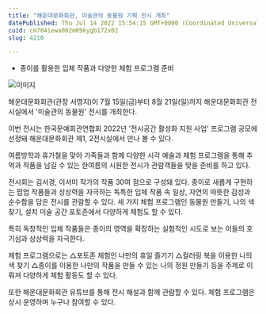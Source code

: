```yaml
---
title: "해운대문화회관, 미술관의 동물원 기획 전시 개최"
datePublished: Thu Jul 14 2022 15:54:15 GMT+0000 (Coordinated Universal Time)
cuid: cm704iewa002m09kygb172x02
slug: 4210

---
```



- 종이를 활용한 입체 작품과 다양한 체험 프로그램 준비

![이미지](https://cdn.hashnode.com/res/hashnode/image/upload/v1739256662354/b01941d5-4ead-47db-824a-26999e9c857f.jpeg)

해운대문화회관(관장 서영지)이 7월 15일(금)부터 8월 21일(일)까지 해운대문화회관 전시실에서 '미술관의 동물원' 전시를 개최한다.

이번 전시는 한국문예회관연합회 2022년 '전시공간 활성화 지원 사업' 프로그램 공모에 선정돼 해운대문화회관 제1, 2전시실에서 만나 볼 수 있다.

여름방학과 휴가철을 맞아 가족들과 함께 다양한 시각 예술과 체험 프로그램을 통해 추억과 작품을 남길 수 있는 한여름의 시원한 전시가 관람객들을 맞을 준비를 하고 있다.

전시회는 김서경, 이서미 작가의 작품 30여 점으로 구성돼 있다. 종이로 새롭게 구현하는 팝업 작품들과 상상력을 자극하는 독특한 입체 작품 속 일상, 자연의 따뜻한 감성과 순수함을 담은 전시를 관람할 수 있다. 세 가지 체험 프로그램인 동물원 만들기, 나의 색 찾기, 설치 미술 공간 포토존에서 다양하게 체험도 할 수 있다.

특히 독창적인 입체 작품들은 종이의 영역을 확장하는 실험적인 시도로 보는 이들의 호기심과 상상력을 자극한다.

체험 프로그램으로는 △포토존 체험인 나만의 휴일 즐기기 △컬러링 북을 이용한 나의 색 찾기 △종이를 이용한 나만의 작품을 만들 수 있는 나의 정원 만들기 등을 주제로 이뤄져 다양하게 체험 활동도 할 수 있다.

또한 해운대문화회관 유튜브를 통해 전시 해설과 함께 관람할 수 있다. 체험 프로그램은 상시 운영하며 누구나 참여할 수 있다.